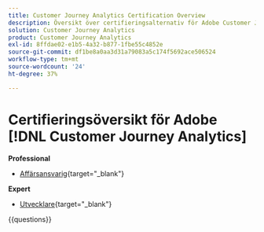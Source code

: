```yaml
---
title: Customer Journey Analytics Certification Overview
description: Översikt över certifieringsalternativ för Adobe Customer Journey Analytics
solution: Customer Journey Analytics
product: Customer Journey Analytics
exl-id: 8ffdae02-e1b5-4a32-b877-1fbe55c4852e
source-git-commit: df1be8a0aa3d31a79083a5c174f5692ace506524
workflow-type: tm+mt
source-wordcount: '24'
ht-degree: 37%

---
```


# Certifieringsöversikt för Adobe [!DNL Customer Journey Analytics]

**Professional**

* [Affärsansvarig](https://certification.adobe.com/certification/customer-journey-analytics-business-practitioner-professional){target="_blank"} <!--AD0-E608-->

**Expert**

* [Utvecklare](https://certification.adobe.com/certification/customer-journey-analytics-developer-expert){target="_blank"} <!--AD0-E604-->

{{questions}}

